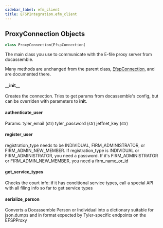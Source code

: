 ```yaml
---
sidebar_label: efm_client
title: EFSPIntegration.efm_client
---
```


## ProxyConnection Objects

```python
class ProxyConnection(EfspConnection)
```

The main class you use to communicate with the E-file proxy server from docassemble.

Many methods are unchanged from the parent class, [EfspConnection](py_efsp_client#EfspConnection),
and are documented there.

#### \_\_init\_\_

Creates the connection. Tries to get params from docassemble&#x27;s config, but can
be overriden with parameters to __init__.

#### authenticate\_user

Params:
tyler_email (str)
tyler_password (str)
jeffnet_key (str)

#### register\_user

registration_type needs to be INDIVIDUAL, FIRM_ADMINISTRATOR, or FIRM_ADMIN_NEW_MEMBER.
If registration_type is INDIVIDUAL or FIRM_ADMINISTRATOR, you need a password.
If it&#x27;s FIRM_ADMINISTRATOR or FIRM_ADMIN_NEW_MEMBER, you need a firm_name_or_id

#### get\_service\_types

Checks the court info: if it has conditional service types, call a special API with all filing info so far to get service types

#### serialize\_person

Converts a Docassemble Person or Individual into a dictionary suitable for
json.dumps and in format expected by Tyler-specific endpoints on the EFSPProxy

